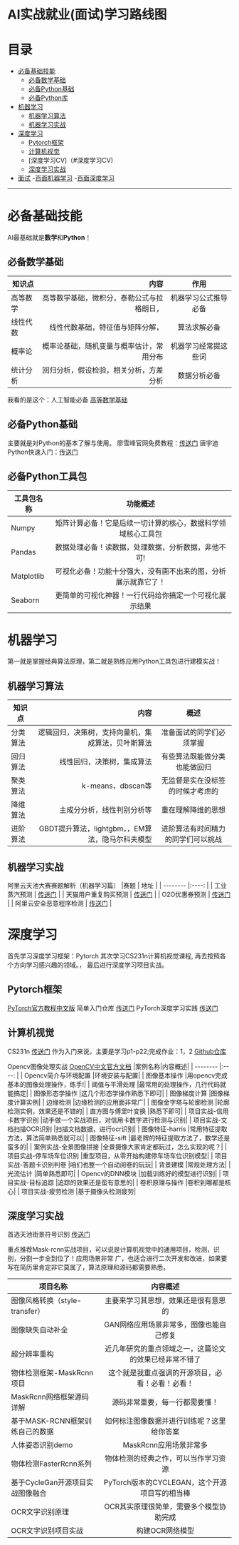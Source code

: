 # AI实战就业(面试)学习路线图

# 目录  
- [必备基础技能](#必备基础技能)
  - [必备数学基础](#必备数学基础)
  - [必备Python基础](#必备Python基础)
  - [必备Python库](#必备Python库) 
- [机器学习](#机器学习)
  - [机器学习算法](#机器学习算法)
  - [机器学习实战](#机器学习实战)
- [深度学习](#深度学习)
  - [Pytorch框架](#Pytorch框架)
  - [计算机视觉](#计算机视觉)
  - [深度学习CV]（#深度学习CV)
  - [深度学习实战](#深度学习实战)
- [面试](#面试)
  -[百面机器学习](#百面机器学习)
  -[百面深度学习](#百面深度学习)


-----------------------------------------------------------------------------------------------------------------------------------------

# 必备基础技能

AI最基础就是**数学**和**Python**！

## 必备数学基础

|知识点   |  内容  |  作用  |
| --------   | -----:  | :----:  |
| 高等数学        | 高等数学基础，微积分，泰勒公式与拉格朗日， |  机器学习公式推导必备|
| 线性代数        |线性代数基础，特征值与矩阵分解，| 算法求解必备|
| 概率论          |概率论基础，随机变量与概率估计，常用分布|  机器学习经常提这些词|
| 统计分析         |回归分析，假设检验，相关分析，方差分析|  数据分析必备  |

我看的是这个：人工智能必备 [高等数学基础](https://www.bilibili.com/video/BV15r4y1g7Hr?p=1&vd_source=22b71c8b40d1d534bfd17d06da64209d)

## 必备Python基础

主要就是对Python的基本了解与使用。
廖雪峰官网免费教程：[传送门](https://www.liaoxuefeng.com/wiki/1016959663602400)
唐宇迪Python快速入门：[传送门](https://www.bilibili.com/video/av22404277?from=search&seid=12821472533341778879)

## 必备Python工具包

|工具包名称|功能概述|
| --------   | :----:  |
| Numpy       |矩阵计算必备！它是后续一切计算的核心，数据科学领域核心工具包| 
| Pandas       |数据处理必备！读数据，处理数据，分析数据，非他不可!|
| Matplotlib    |可视化必备！功能十分强大，没有画不出来的图，分析展示就靠它了！| 
| Seaborn      |更简单的可视化神器！一行代码给你搞定一个可视化展示结果| 

# 机器学习

第一就是掌握经典算法原理，第二就是熟练应用Python工具包进行建模实战！

## 机器学习算法

|知识点   |  内容  |  概述  |
| --------   | -----:  | :----:  |
| 分类算法        | 逻辑回归，决策树，支持向量机，集成算法，贝叶斯算法|  准备面试的同学们必须掌握|
| 回归算法        |线性回归，决策树，集成算法| 有些算法既能做分类也能做回归|
| 聚类算法     |k-means，dbscan等| 无监督是实在没标签的时候才考虑的|
| 降维算法         |主成分分析，线性判别分析等|  重在理解降维的思想  |
| 进阶算法         |GBDT提升算法，lightgbm，，EM算法，隐马尔科夫模型| 进阶算法有时间精力的同学们可以挑战|

## 机器学习实战

阿里云天池大赛赛题解析（机器学习篇）
|赛题   |  地址  |
| --------   |:----:  |
| 工业蒸汽预测     | [传送门](https://tianchi.aliyun.com/competition/entrance/231693/introduction) |
| 天猫用户重复购买预测     | [传送门]( https://tianchi.aliyun.com/competition/entrance/231576/introduction) |
| O2O优惠券预测     | [传送门](https://tianchi.aliyun.com/competition/entrance/231593/information) |
| 阿里云安全恶意程序检测     | [传送门](https://tianchi.aliyun.com/competition/entrance/231694/introduction) |

# 深度学习

首先学习深度学习框架：Pytorch
其次学习CS231n计算机视觉课程, 
再去按照各个方向学习感兴趣的领域。，
最后进行深度学习项目实战。

## Pytorch框架

[PyTorch官方教程中文版](https://pytorch123.com/)
简单入门仓库 [传送门](https://github.com/yunjey/pytorch-tutorial)
PyTorch深度学习实践 [传送门](https://www.bilibili.com/video/BV1Y7411d7Ys?from=search&seid=1631997590037031874&spm_id_from=333.337.0.0)

## 计算机视觉

CS231n [传送门](https://www.bilibili.com/video/BV1nJ411z7fe?from=search&seid=7594775480695125527&spm_id_from=333.337.0.0)
作为入门来说，主要是学习p1-p22;完成作业：1，2 [Github仓库](https://github.com/rishabh-16/cs231n-2019-assignments)

Opencv图像处理实战 [OpenCV中文官方文档](http://woshicver.com/)
|案例名称|内容概述|
| --------   |:----:  |
| Opencv简介与环境配置      |环境安装与配置| 
| 图像基本操作      |用opencv完成基本的图像处理操作，练手!|
| 阈值与平滑处理    |最常用的处理操作，几行代码就能搞定| 
| 图像形态学操作    |这几个形态学操作熟悉下即可| 
| 图像梯度计算  |图像梯度计算实例| 
| 边缘检测       |边缘检测的应用面非常广|
| 图像金字塔与轮廓检测 |轮廓检测实例，效果还是不错的| 
| 直方图与傅里叶变换    |熟悉下即可|
| 项目实战-信用卡数字识别   |动手做一个实战项目，对信用卡数字进行检测与识别| 
| 项目实战-文档扫描OCR识别  |扫描文档数据，进行ocr识别| 
| 图像特征-harris   |常用特征提取方法，算法简单熟悉就可以|
| 图像特征-sift   |最老牌的特征提取方法了，数学还是蛮多的| 
| 案例实战-全景图像拼接   |全景摄像大家肯定都玩过，怎么实现的呢？|
| 项目实战-停车场车位识别     |重型项目，从零开始构建停车场车位识别模型| 
| 项目实战-答题卡识别判卷     |咱们也整一个自动阅卷的玩玩|
| 背景建模  |常规处理方法| 
| 光流估计    |简单熟悉即可| 
| Opencv的DNN模块  |加载训练好的模型进行识别| 
| 项目实战-目标追踪       |追踪的效果还是蛮有意思的|
| 卷积原理与操作 |卷积到哪都是核心| 
| 项目实战-疲劳检测 |基于摄像头检测疲劳|


## 深度学习实战

首选天池街景符号识别 [传送门](https://tianchi.aliyun.com/competition/entrance/531795/introduction?spm=5176.12281973.1005.23.3dd52448NfUWzv)

重点推荐Mask-rcnn实战项目，可以说是计算机视觉中的通用项目，检测，识别，分割一步全到位了！应用场景非常
广，也适合进行二次开发和改进，如果要写在简历里肯定非它莫属了，算法原理和源码都需要熟悉。

|项目名称|内容概述|
| --------   |:----:  |
| 图像风格转换（style-transfer）      |主要来学习其思想，效果还是很有意思的| 
| 图像缺失自动补全      |GAN网络应用场景非常多，图像也能自己修复|
| 超分辨率重构    |近几年研究的重点领域之一，这篇论文的效果已经非常不错了| 
| 物体检测框架-MaskRcnn项目    |这个就是我重点强调的开源项目，必看！必看！必看！| 
| MaskRcnn网络框架源码详解  |源码非常重要，每一行都需要懂！| 
| 基于MASK-RCNN框架训练自己的数据       |如何标注图像数据并进行训练呢？这里给你答案|
| 人体姿态识别demo |MaskRcnn应用场景非常多| 
| 物体检测FasterRcnn系列    |物体检测的经典之作，可以当作学习资源|
| 基于CycleGan开源项目实战图像融合   |PyTorch版本的CYCLEGAN，这个开源项目写的相当棒| 
| OCR文字识别原理  |OCR其实原理很简单，需要多个模型协助完成| 
| OCR文字识别项目实战    |构建OCR网络模型|
